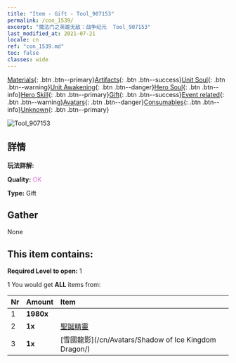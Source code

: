 ```yaml
---
title: "Item - Gift - Tool_907153"
permalink: /con_1539/
excerpt: "魔法门之英雄无敌：战争纪元  Tool_907153"
last_modified_at: 2021-07-21
locale: cn
ref: "con_1539.md"
toc: false
classes: wide
---
```

 [Materials](/ItemsCN/){: .btn .btn--primary}[Artifacts](/ItemsCN/Artifacts/){: .btn .btn--success}[Unit Soul](/ItemsCN/UnitSoul/){: .btn .btn--warning}[Unit Awakening](/ItemsCN/UnitAwakening/){: .btn .btn--danger}[Hero Soul](/ItemsCN/HeroSoul/){: .btn .btn--info}[Hero Skill](/ItemsCN/HeroSkill/){: .btn .btn--primary}[Gift](/ItemsCN/Gift/){: .btn .btn--success}[Event related](/ItemsCN/Events/){: .btn .btn--warning}[Avatars](/ItemsCN/Avatars/){: .btn .btn--danger}[Consumables](/ItemsCN/Consumables/){: .btn .btn--info}[Unknown](/ItemsCN/Unknown/){: .btn .btn--primary}

 ![Tool_907153](/images/t/i_907153.png)

## 詳情
 **玩法詳解:** 

 **Quality:** <span style="color: #DA70D6">OK</span>

 **Type:** Gift

## Gather

  None

## This item contains:

 **Required Level to open:** 1

 1 You would get **ALL** items  from:

  | Nr | Amount |     Item    |
  |:---|:-------|:------------|
  | 1 |  **1980x** | <i class="fas fa-gem"/> |  | 
  | 2 |  **1x** | [聖誕精靈](/cn/Items/con_1074/) |  | 
  | 3 |  **1x** | [雪國龍影](/cn/Avatars/Shadow of Ice Kingdom Dragon/) |  | 
